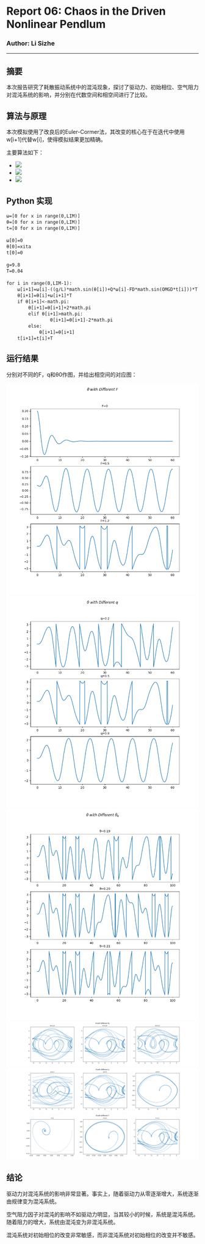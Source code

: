 # Report 06: Chaos in the Driven Nonlinear Pendlum
### Author: Li Sizhe
***
## 摘要
本次报告研究了耗散振动系统中的混沌现象，探讨了驱动力、初始相位、空气阻力对混沌系统的影响，并分别在代数空间和相空间进行了比较。

## 算法与原理
本次模拟使用了改良后的Euler-Cormer法，其改变的核心在于在迭代中使用w[i+1]代替w[i]，使得模拟结果更加精确。

主要算法如下：

* ![](http://latex.codecogs.com/gif.latex?\omega_{i+1}=\omega_{i}-[(g/l)sin{\theta_{i}}-q\omega_{i}+F_{D}sin(\Omega_{D}t_{i})]\Delta{t})
* ![](http://latex.codecogs.com/gif.latex?\theta_{i+1}=\theta_{i}+\omega_{i+1}\Delat{t})
* ![](http://latex.codecogs.com/gif.latex?t_{i+1}=t_{i}+\Delat{t})

## Python 实现
```
ω=[0 for x in range(0,LIM)]
θ=[0 for x in range(0,LIM)]
t=[0 for x in range(0,LIM)]
    
ω[0]=0
θ[0]=xita
t[0]=0
    
g=9.8
T=0.04
    
for i in range(0,LIM-1):
    ω[i+1]=ω[i]-((g/L)*math.sin(θ[i])+Q*ω[i]-FD*math.sin(OMGD*t[i]))*T
    θ[i+1]=θ[i]+ω[i+1]*T
    if θ[i+1]<-math.pi:
        θ[i+1]=θ[i+1]+2*math.pi
        elif θ[i+1]>math.pi:
                θ[i+1]=θ[i+1]-2*math.pi
        else:
            θ[i+1]=θ[i+1]    
    t[i+1]=t[i]+T
```

## 运行结果

分别对不同的F，q和θ0作图，并给出相空间的对应图：

![](https://github.com/lisizhe/computationalphysics_N2015301510086/blob/master/Exercise_06/Figure_1.png)
![](https://github.com/lisizhe/computationalphysics_N2015301510086/blob/master/Exercise_06/2.png)
![](https://github.com/lisizhe/computationalphysics_N2015301510086/blob/master/Exercise_06/3.png)
![](https://github.com/lisizhe/computationalphysics_N2015301510086/blob/master/Exercise_06/4.png)
![](https://github.com/lisizhe/computationalphysics_N2015301510086/blob/master/Exercise_06/5.png)
![](https://github.com/lisizhe/computationalphysics_N2015301510086/blob/master/Exercise_06/6.png)
## 结论
驱动力对混沌系统的影响非常显著。事实上，随着驱动力从零逐渐增大，系统逐渐由规律变为混沌系统。

空气阻力因子对混沌的影响不如驱动力明显，当其较小的时候，系统是混沌系统。随着阻力的增大，系统由混沌变为非混沌系统。

混沌系统对初始相位的改变非常敏感，而非混沌系统对初始相位的改变并不敏感。
